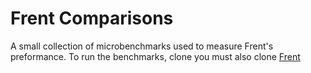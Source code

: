 # Frent Comparisons

A small collection of microbenchmarks used to measure Frent's preformance. 
To run the benchmarks, clone you must also clone [Frent](https://github.com/itsBuggingMe/FrentComparisons)
